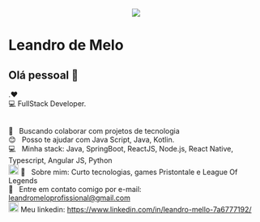 



<h1 align="center">
  <img align="center" width="auto" src="https://ik.imagekit.io/jbqhfxwn5t/67b2a9ba5e85822f237caae92111e938_PdQzdLmdkJ.gif">
</h1>


# Leandro de Melo

## Olá pessoal 👋
.:heart:
<br/>
:computer: FullStack Developer. 

 
 <br/> :purple_heart: &nbsp; Buscando colaborar com projetos de tecnologia
 <br/> :blush: &nbsp; Posso te ajudar com Java Script, Java, Kotlin.
 <br/> :computer: &nbsp; Minha stack: Java, SpringBoot, ReactJS, Node.js, React Native, Typescript, Angular JS, Python
 <br/>
 <img src="https://ik.imagekit.io/jbqhfxwn5t/tumblr_n82wcrEHTy1sibomdo3_400_NQYQ4xb4u4.gif" width="20" heigth="20"/> 💬  &nbsp; 
 Sobre mim: Curto tecnologias, games Pristontale e League Of Legends
 <br/> :email: &nbsp; Entre em contato comigo por e-mail: leandromeloprofissional@gmail.com
  <br/>
 <img width="20" heigth="20" src="https://ik.imagekit.io/jbqhfxwn5t/kisspng-linkedin-logo-computer-icons-business-symbol-linkedin-icon-5ab176563be596.8497903315215796062453_Zu_eK7wpdZ-.jpg"/> Meu linkedin: https://www.linkedin.com/in/leandro-mello-7a6777192/


